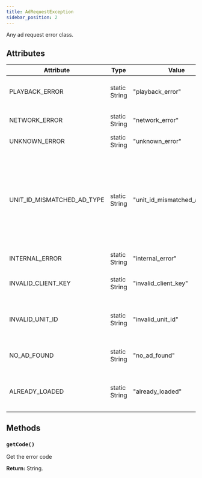 ```yaml
---
title: AdRequestException
sidebar_position: 2
---
```


Any ad request error class.

## Attributes

| Attribute                  | Type          | Value                        | Description                                                                                                                     |
| -------------------------- | ------------- | ---------------------------- | ------------------------------------------------------------------------------------------------------------------------------- |
| PLAYBACK_ERROR             | static String | "playback_error"             | error while trying to play a media                                                                                              |
| NETWORK_ERROR              | static String | "network_error"              | internet connection error                                                                                                       |
| UNKNOWN_ERROR              | static String | "unknown_error"              | unknown error                                                                                                                   |
| UNIT_ID_MISMATCHED_AD_TYPE | static String | "unit_id_mismatched_ad_type" | unit_id of a different type than the ad format used, for example a unit_id registered as a banner being used by an interstitial |
| INTERNAL_ERROR             | static String | "internal_error"             | internal error                                                                                                                  |
| INVALID_CLIENT_KEY         | static String | "invalid_client_key"         | your app client_key is invalid or is blocked                                                                                    |
| INVALID_UNIT_ID            | static String | "invalid_unit_id"            | the provided unit_id is valid or is blocked                                                                                     |
| NO_AD_FOUND                | static String | "no_ad_found"                | no ad is found for user profile settings                                                                                        |
| ALREADY_LOADED             | static String | "already_loaded"             | this ad is already loaded, you can only show it                                                                                 |

## Methods

### `getCode()`

Get the error code

**Return:** String.

